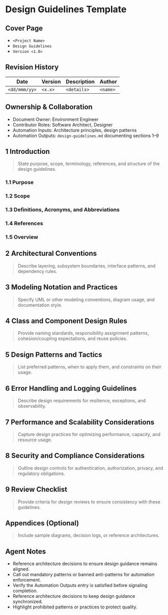 # Design Guidelines Template

## Cover Page

- `<Project Name>`
- `Design Guidelines`
- `Version <1.0>`

## Revision History

| Date | Version | Description | Author |
| --- | --- | --- | --- |
| `<dd/mmm/yy>` | `<x.x>` | `<details>` | `<name>` |

## Ownership & Collaboration

- Document Owner: Environment Engineer
- Contributor Roles: Software Architect, Designer
- Automation Inputs: Architecture principles, design patterns
- Automation Outputs: `design-guidelines.md` documenting sections 1–9

## 1 Introduction

> State purpose, scope, terminology, references, and structure of the design guidelines.

### 1.1 Purpose

### 1.2 Scope

### 1.3 Definitions, Acronyms, and Abbreviations

### 1.4 References

### 1.5 Overview

## 2 Architectural Conventions

> Describe layering, subsystem boundaries, interface patterns, and dependency rules.

## 3 Modeling Notation and Practices

> Specify UML or other modeling conventions, diagram usage, and documentation style.

## 4 Class and Component Design Rules

> Provide naming standards, responsibility assignment patterns, cohesion/coupling expectations, and reuse policies.

## 5 Design Patterns and Tactics

> List preferred patterns, when to apply them, and constraints on their usage.

## 6 Error Handling and Logging Guidelines

> Describe design requirements for resilience, exceptions, and observability.

## 7 Performance and Scalability Considerations

> Capture design practices for optimizing performance, capacity, and resource usage.

## 8 Security and Compliance Considerations

> Outline design controls for authentication, authorization, privacy, and regulatory obligations.

## 9 Review Checklist

> Provide criteria for design reviews to ensure consistency with these guidelines.

## Appendices (Optional)

> Include sample diagrams, decision logs, or reference architectures.

## Agent Notes

- Reference architecture decisions to ensure design guidance remains aligned.
- Call out mandatory patterns or banned anti-patterns for automation enforcement.
- Verify the Automation Outputs entry is satisfied before signaling completion.
- Reference architecture decisions to keep design guidance synchronized.
- Highlight prohibited patterns or practices to protect quality.
